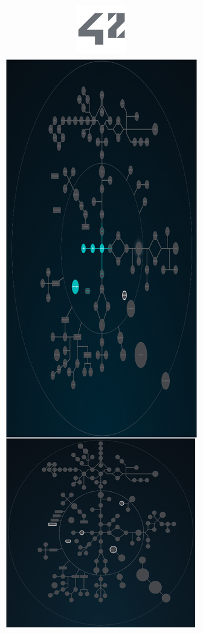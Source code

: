 <p align="center">
    <img src="https://github.com/sator4iiik/UNIT_FACTORY_UCODE/blob/master/.git_pic/42.png?raw=true" width=128>
</p>

<img src="https://github.com/sator4iiik/UNIT_FACTORY_UCODE/blob/master/.git_pic/full_map.png?raw=true" height="1000px">

<img src="https://github.com/sator4iiik/UNIT_FACTORY_UCODE/blob/master/.git_pic/highlighting_branches_Holy_Graph.gif?raw=true" height="500px">
